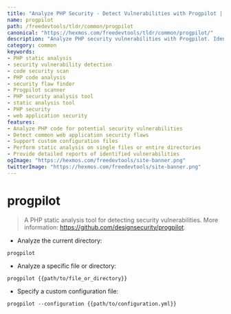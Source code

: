 ```yaml
---
title: "Analyze PHP Security - Detect Vulnerabilities with Progpilot | Online Free DevTools by Hexmos"
name: progpilot
path: /freedevtools/tldr/common/progpilot
canonical: "https://hexmos.com/freedevtools/tldr/common/progpilot/"
description: "Analyze PHP security vulnerabilities with Progpilot. Identify and fix security flaws in your PHP code using static analysis. Free online tool, no registration required."
category: common
keywords:
- PHP static analysis
- security vulnerability detection
- code security scan
- PHP code analysis
- security flaw finder
- Progpilot scanner
- PHP security analysis tool
- static analysis tool
- PHP security
- web application security
features:
- Analyze PHP code for potential security vulnerabilities
- Detect common web application security flaws
- Support custom configuration files
- Perform static analysis on single files or entire directories
- Provide detailed reports of identified vulnerabilities
ogImage: "https://hexmos.com/freedevtools/site-banner.png"
twitterImage: "https://hexmos.com/freedevtools/site-banner.png"
---
```


# progpilot

> A PHP static analysis tool for detecting security vulnerabilities.
> More information: <https://github.com/designsecurity/progpilot>.

- Analyze the current directory:

`progpilot`

- Analyze a specific file or directory:

`progpilot {{path/to/file_or_directory}}`

- Specify a custom configuration file:

`progpilot --configuration {{path/to/configuration.yml}}`
